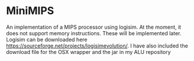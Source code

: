 # MiniMIPS
An implementation of a MIPS processor using logisim. At the moment, it does not support memory instructions. These will be implemented later. Logisim can be downloaded here https://sourceforge.net/projects/logisimevolution/. I have also included the download file for the OSX wrapper and the jar in my ALU repository

